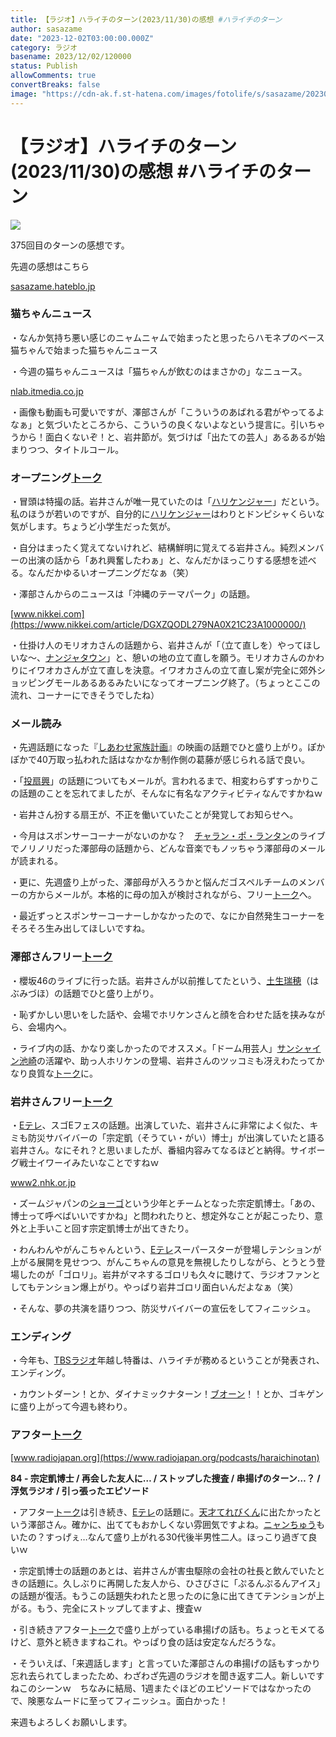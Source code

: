 ```yaml
---
title: 【ラジオ】ハライチのターン(2023/11/30)の感想 #ハライチのターン
author: sasazame
date: "2023-12-02T03:00:00.000Z"
category: ラジオ
basename: 2023/12/02/120000
status: Publish
allowComments: true
convertBreaks: false
image: "https://cdn-ak.f.st-hatena.com/images/fotolife/s/sasazame/20230728/20230728131236.png"
---
```

# 【ラジオ】ハライチのターン(2023/11/30)の感想 #ハライチのターン

![](https://cdn-ak.f.st-hatena.com/images/fotolife/s/sasazame/20230728/20230728131236.png)

375回目のターンの感想です。

<!-- Extended Body -->

先週の感想はこちら

[sasazame.hateblo.jp](https://sasazame.hateblo.jp/entry/2023/11/24/140302)

### 猫ちゃんニュース

・なんか気持ち悪い感じのニャムニャムで始まったと思ったらハモネプのベース猫ちゃんで始まった猫ちゃんニュース

・今週の猫ちゃんニュースは「猫ちゃんが飲むのはまさかの」なニュース。

[nlab.itmedia.co.jp](https://nlab.itmedia.co.jp/nl/articles/2311/28/news030.html)

・画像も動画も可愛いですが、澤部さんが「こういうのあばれる君がやってるよなぁ」と気づいたところから、こういうの良くないよなという提言に。引いちゃうから！面白くないぞ！と、岩井節が。気づけば「出たての芸人」あるあるが始まりつつ、タイトルコール。

### オープニング[トーク](https://d.hatena.ne.jp/keyword/%A5%C8%A1%BC%A5%AF)

・冒頭は特撮の話。岩井さんが唯一見ていたのは「[ハリケンジャー](https://d.hatena.ne.jp/keyword/%A5%CF%A5%EA%A5%B1%A5%F3%A5%B8%A5%E3%A1%BC)」だという。私のほうが若いのですが、自分的に[ハリケンジャー](https://d.hatena.ne.jp/keyword/%A5%CF%A5%EA%A5%B1%A5%F3%A5%B8%A5%E3%A1%BC)はわりとドンピシャくらいな気がします。ちょうど小学生だった気が。

・自分はまったく覚えてないけれど、結構鮮明に覚えてる岩井さん。純烈メンバーの出演の話から「あれ興奮したわぁ」と、なんだかほっこりする感想を述べる。なんだかゆるいオープニングだなぁ（笑）

・澤部さんからのニュースは「沖縄のテーマパーク」の話題。

[www.nikkei.com](https://www.nikkei.com/article/DGXZQODL279NA0X21C23A1000000/)

・仕掛け人のモリオカさんの話題から、岩井さんが「（立て直しを）やってほしいな～、[ナンジャタウン](https://d.hatena.ne.jp/keyword/%A5%CA%A5%F3%A5%B8%A5%E3%A5%BF%A5%A6%A5%F3)」と、憩いの地の立て直しを願う。モリオカさんのかわりにイワオカさんが立て直しを決意。イワオカさんの立て直し案が完全に郊外ショッピングモールあるあるみたいになってオープニング終了。（ちょっとここの流れ、コーナーにできそうでしたね）

### メール読み

・先週話題になった『[しあわせ家族計画](https://d.hatena.ne.jp/keyword/%A4%B7%A4%A2%A4%EF%A4%BB%B2%C8%C2%B2%B7%D7%B2%E8)』の映画の話題でひと盛り上がり。ぽかぽかで40万取っ払われた話はなかなか制作側の葛藤が感じられる話で良い。

・「[投扇興](https://d.hatena.ne.jp/keyword/%C5%EA%C0%F0%B6%BD)」の話題についてもメールが。言われるまで、相変わらずすっかりこの話題のことを忘れてましたが、そんなに有名なアクティビティなんですかねｗ

・岩井さん扮する扇王が、不正を働いていたことが発覚してお知らせへ。

・今月はスポンサーコーナーがないのかな？　[チャラン・ポ・ランタン](https://d.hatena.ne.jp/keyword/%A5%C1%A5%E3%A5%E9%A5%F3%A1%A6%A5%DD%A1%A6%A5%E9%A5%F3%A5%BF%A5%F3)のライブでノリノリだった澤部母の話題から、どんな音楽でもノッちゃう澤部母のメールが読まれる。

・更に、先週盛り上がった、澤部母が入ろうかと悩んだゴスペルチームのメンバーの方からメールが。本格的に母の加入が検討されながら、フリー[トーク](https://d.hatena.ne.jp/keyword/%A5%C8%A1%BC%A5%AF)へ。

・最近ずっとスポンサーコーナーしかなかったので、なにか自然発生コーナーをそろそろ生み出してほしいですね。

### 澤部さんフリー[トーク](https://d.hatena.ne.jp/keyword/%A5%C8%A1%BC%A5%AF)

・櫻坂46のライブに行った話。岩井さんが以前推してたという、[土生瑞穂](https://d.hatena.ne.jp/keyword/%C5%DA%C0%B8%BF%F0%CA%E6)（はぶみづほ）の話題でひと盛り上がり。

・恥ずかしい思いをした話や、会場でホリケンさんと顔を合わせた話を挟みながら、会場内へ。

・ライブ内の話、かなり楽しかったのでオススメ。「ドーム用芸人」[サンシャイン池崎](https://d.hatena.ne.jp/keyword/%A5%B5%A5%F3%A5%B7%A5%E3%A5%A4%A5%F3%C3%D3%BA%EA)の活躍や、助っ人ホリケンの登場、岩井さんのツッコミも冴えわたってかなり良質な[トーク](https://d.hatena.ne.jp/keyword/%A5%C8%A1%BC%A5%AF)に。

### 岩井さんフリー[トーク](https://d.hatena.ne.jp/keyword/%A5%C8%A1%BC%A5%AF)

・[Eテレ](https://d.hatena.ne.jp/keyword/E%A5%C6%A5%EC)、スゴEフェスの話題。出演していた、岩井さんに非常によく似た、キミも防災サバイバーの「宗定凱（そうてい・がい）博士」が出演していたと語る岩井さん。なにそれ？と思いましたが、番組内容みてなるほどと納得。サイボーグ戦士イワーイみたいなことですねｗ

[www2.nhk.or.jp](https://www2.nhk.or.jp/school/watch/bangumi/?das_id=D0005180416_00000)

・ズームジャパンの[ショーゴ](https://d.hatena.ne.jp/keyword/%A5%B7%A5%E7%A1%BC%A5%B4)という少年とチームとなった宗定凱博士。「あの、博士って呼べばいいですかね」と問われたりと、想定外なことが起こったり、意外と上手いこと回す宗定凱博士が出てきたり。

・わんわんやがんこちゃんという、[Eテレ](https://d.hatena.ne.jp/keyword/E%A5%C6%A5%EC)スーパースターが登場しテンションが上がる展開を見せつつ、がんこちゃんの意見を無視したりしながら、とうとう登場したのが「ゴロリ」。岩井がマネするゴロリも久々に聴けて、ラジオファンとしてもテンション爆上がり。やっぱり岩井ゴロリ面白いんだよなぁ（笑）

・そんな、夢の共演を語りつつ、防災サバイバーの宣伝をしてフィニッシュ。

### エンディング

・今年も、[TBSラジオ](https://d.hatena.ne.jp/keyword/TBS%A5%E9%A5%B8%A5%AA)年越し特番は、ハライチが務めるということが発表され、エンディング。

・カウントダーン！とか、ダイナミックナターン！[ブオーン](https://d.hatena.ne.jp/keyword/%A5%D6%A5%AA%A1%BC%A5%F3)！！とか、ゴキゲンに盛り上がって今週も終わり。

### アフター[トーク](https://d.hatena.ne.jp/keyword/%A5%C8%A1%BC%A5%AF)

[www.radiojapan.org](https://www.radiojapan.org/podcasts/haraichinotan)

**84 - 宗定凱博士 / 再会した友人に… / ストップした捜査 / 串揚げのターン…？ / 浮気ラジオ / 引っ張ったエピソード**

・アフター[トーク](https://d.hatena.ne.jp/keyword/%A5%C8%A1%BC%A5%AF)は引き続き、[Eテレ](https://d.hatena.ne.jp/keyword/E%A5%C6%A5%EC)の話題に。[天才てれびくん](https://d.hatena.ne.jp/keyword/%C5%B7%BA%CD%A4%C6%A4%EC%A4%D3%A4%AF%A4%F3)に出たかったという澤部さん。確かに、出ててもおかしくない雰囲気ですよね。[ニャンちゅう](https://d.hatena.ne.jp/keyword/%A5%CB%A5%E3%A5%F3%A4%C1%A4%E5%A4%A6)もいたの？すっげぇ…なんて盛り上がれる30代後半男性二人。ほっこり過ぎて良いｗ

・宗定凱博士の話題のあとは、岩井さんが害虫駆除の会社の社長と飲んでいたときの話題に。久しぶりに再開した友人から、ひさびさに「ぷるんぷるんアイス」の話題が復活。もうこの話題失われたと思ったのに急に出てきてテンションが上がる。もう、完全にストップしてますよ、捜査ｗ

・引き続きアフター[トーク](https://d.hatena.ne.jp/keyword/%A5%C8%A1%BC%A5%AF)で盛り上がっている串揚げの話も。ちょっとモメてるけど、意外と続きますねこれ。やっぱり食の話は安定なんだろうな。

・そういえば、「来週話します」と言っていた澤部さんの串揚げの話もすっかり忘れ去られてしまったため、わざわざ先週のラジオを聞き返す二人。新しいですねこのシーンｗ　ちなみに結局、1週またぐほどのエピソードではなかったので、険悪なムードに至ってフィニッシュ。面白かった！

来週もよろしくお願いします。